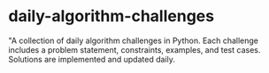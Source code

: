 # daily-algorithm-challenges
"A collection of daily algorithm challenges in Python. Each challenge includes a problem statement, constraints, examples, and test cases. Solutions are implemented and updated daily.
